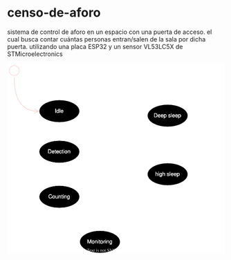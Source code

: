 # censo-de-aforo
sistema de control de aforo en un espacio con una puerta de acceso. el cual busca contar cuántas personas entran/salen de la sala por dicha puerta. utilizando  una placa ESP32 y un  sensor VL53LC5X de STMicroelectronics

![FSM](https://github.com/HainowerHG/censo-de-aforo/blob/1497469ef1512cf445eaa85ff09d15ecca9b5498/Documentation/FSM.svg)
